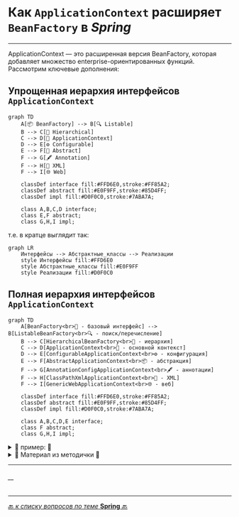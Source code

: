 # Как `ApplicationContext` расширяет `BeanFactory` в _Spring_

---
ApplicationContext — это расширенная версия BeanFactory, которая добавляет множество enterprise-ориентированных функций. Рассмотрим ключевые дополнения:

## Упрощенная иерархия интерфейсов `ApplicationContext`
```mermaid
graph TD
    A[📦 BeanFactory] --> B[🔍 Listable]
    B --> C[🌳 Hierarchical]
    C --> D[🚀 ApplicationContext]
    D --> E[⚙️ Configurable]
    E --> F[📝 Abstract]
    F --> G[🖋️ Annotation]
    F --> H[📜 XML]
    F --> I[🌐 Web]
    
    classDef interface fill:#FFD6E0,stroke:#FF85A2;
    classDef abstract fill:#E0F9FF,stroke:#85D4FF;
    classDef impl fill:#D0F0C0,stroke:#7ABA7A;
    
    class A,B,C,D interface;
    class E,F abstract;
    class G,H,I impl;
```

т.е. в кратце выглядит так:
```mermaid
graph LR
    Интерфейсы --> Абстрактные_классы --> Реализации
    style Интерфейсы fill:#FFD6E0
    style Абстрактные_классы fill:#E0F9FF
    style Реализации fill:#D0F0C0
```


## Полная иерархия интерфейсов `ApplicationContext`
```mermaid
graph TD
    A[BeanFactory<br>📜 - базовый интерфейс] --> B[ListableBeanFactory<br>🔍 - поиск/перечисление]
    B --> C[HierarchicalBeanFactory<br>🌳 - иерархия]
    C --> D[ApplicationContext<br>🚀 - основной контекст]
    D --> E[ConfigurableApplicationContext<br>⚙️ - конфигурация]
    E --> F[AbstractApplicationContext<br>📦 - абстракция]
    F --> G[AnnotationConfigApplicationContext<br>🖋️ - аннотации]
    F --> H[ClassPathXmlApplicationContext<br>📄 - XML]
    F --> I[GenericWebApplicationContext<br>🌐 - веб]
    
    classDef interface fill:#FFD6E0,stroke:#FF85A2;
    classDef abstract fill:#E0F9FF,stroke:#85D4FF;
    classDef impl fill:#D0F0C0,stroke:#7ABA7A;
    
    class A,B,C,D,E interface;
    class F abstract;
    class G,H,I impl;
```


<details>
        <summary>📝 пример: 🔽</summary>

---
#### описание

```java

``` 

---
</details>



<details>
        <summary>📝 Материал из методички 🔽</summary>


</details>

---
###### __

---

[🔙 _к списку вопросов по теме_ **Spring** 🔙](/ITM/ITM06_Spring/Spring.md)

